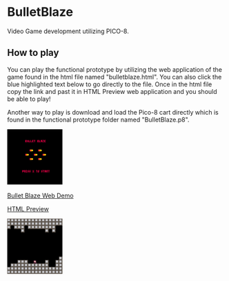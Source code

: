 # BulletBlaze
Video Game development utilizing PICO-8.

## How to play
You can play the functional prototype by utilizing the web application of the game found in the html file named "bulletblaze.html". You can also click the blue highlighted text below to go directly to the file. Once in the html file copy the link and past it in HTML Preview web application and you should be able to play!

Another way to play is download and load the Pico-8 cart directly which is found in the functional prototype folder named "BulletBlaze.p8".

<img src="./Functional_Prototype/BulletBlaze_logo.gif" alt="Bullet Blaze Logo" width="128"/>

[Bullet Blaze Web Demo](/Functional_Prototype/bulletblaze.html)

[HTML Preview](https://htmlpreview.github.io/)

<img src="./Functional_Prototype/Prototype_1.gif" alt="Animation of character moving and shooting" width="128"/>